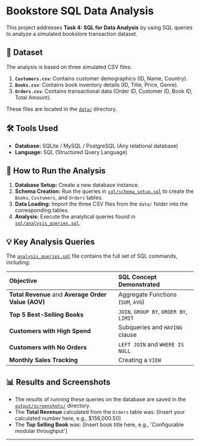 # Bookstore SQL Data Analysis

This project addresses **Task 4: SQL for Data Analysis** by using SQL queries to analyze a simulated bookstore transaction dataset.

## 📁 Dataset

The analysis is based on three simulated CSV files:
1.  **`Customers.csv`**: Contains customer demographics (ID, Name, Country).
2.  **`Books.csv`**: Contains book inventory details (ID, Title, Price, Genre).
3.  **`Orders.csv`**: Contains transactional data (Order ID, Customer ID, Book ID, Total Amount).

These files are located in the [`data/`](./data) directory.

## 🛠️ Tools Used

* **Database:** SQLite / MySQL / PostgreSQL (Any relational database)
* **Language:** SQL (Structured Query Language)

## 🚀 How to Run the Analysis

1.  **Database Setup:** Create a new database instance.
2.  **Schema Creation:** Run the queries in [`sql/schema_setup.sql`](./sql/schema_setup.sql) to create the `Books`, `Customers`, and `Orders` tables.
3.  **Data Loading:** Import the three CSV files from the `data/` folder into the corresponding tables.
4.  **Analysis:** Execute the analytical queries found in [`sql/analysis_queries.sql`](./sql/analysis_queries.sql).

## 💡 Key Analysis Queries

The [`analysis_queries.sql`](./sql/analysis_queries.sql) file contains the full set of SQL commands, including:

| Objective | SQL Concept Demonstrated |
| :--- | :--- |
| **Total Revenue** and **Average Order Value (AOV)** | Aggregate Functions (`SUM`, `AVG`) |
| **Top 5 Best-Selling Books** | `JOIN`, `GROUP BY`, `ORDER BY`, `LIMIT` |
| **Customers with High Spend** | Subqueries and `HAVING` clause |
| **Customers with No Orders** | `LEFT JOIN` and `WHERE IS NULL` |
| **Monthly Sales Tracking** | Creating a `VIEW` |

## 📊 Results and Screenshots

* The results of running these queries on the database are saved in the [`output/screenshots/`](./output/screenshots) directory.
* The **Total Revenue** calculated from the `Orders` table was: [Insert your calculated number here, e.g., $156,000.50]
* The **Top Selling Book** was: [Insert book title here, e.g., 'Configurable modular throughput']

---

